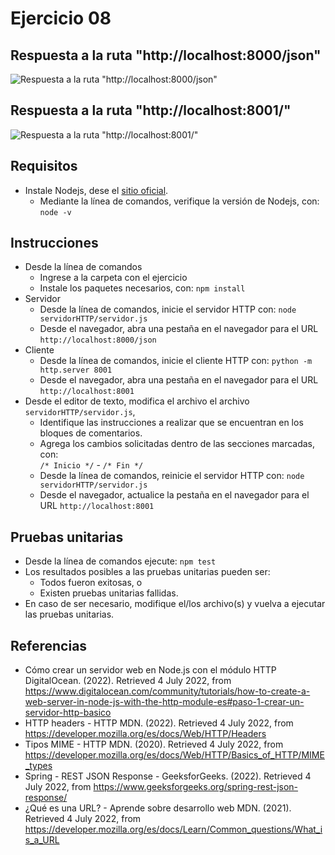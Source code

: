 # Ejercicio 08

## Respuesta a la ruta "http://localhost:8000/json"
![Respuesta a la ruta "http://localhost:8000/json"](images/servidorHTTP.png)

## Respuesta a la ruta "http://localhost:8001/"
![Respuesta a la ruta "http://localhost:8001/"](images/clienteHTTP.png)



## Requisitos

* Instale Nodejs, dese el [sitio oficial](https://nodejs.org/es/download/).
	- Mediante la línea de comandos, verifique la versión de Nodejs, con: `node -v`

## Instrucciones

* Desde la línea de comandos
	+ Ingrese a la carpeta con el ejercicio
	+ Instale los paquetes necesarios, con: `npm install`
* Servidor
	+ Desde la línea de comandos, inicie el servidor HTTP con: `node servidorHTTP/servidor.js`
	+ Desde el navegador, abra una pestaña en el navegador para el URL `http://localhost:8000/json`
* Cliente
	+ Desde la línea de comandos, inicie el cliente HTTP con: `python -m http.server 8001`
	+ Desde el navegador, abra una pestaña en el navegador para el URL `http://localhost:8001`
* Desde el editor de texto, modifica el archivo el archivo `servidorHTTP/servidor.js`,
	+ Identifique las instrucciones a realizar que se encuentran en los bloques de comentarios.
	+ Agrega los cambios solicitadas dentro de las secciones marcadas, con:  
	`/* Inicio */` - `/* Fin */`
	+ Desde la línea de comandos, reinicie el servidor HTTP con: `node servidorHTTP/servidor.js`
	+ Desde el navegador, actualice la pestaña en el navegador para el URL `http://localhost:8001`


## Pruebas unitarias

* Desde la línea de comandos ejecute: `npm test`
* Los resultados posibles a las pruebas unitarias pueden ser: 
	+ Todos fueron exitosas, o
	+ Existen pruebas unitarias fallidas.
* En caso de ser necesario, modifique el/los archivo(s) y vuelva a ejecutar las pruebas unitarias. 

## Referencias 

* Cómo crear un servidor web en Node.js con el módulo HTTP DigitalOcean. (2022). Retrieved 4 July 2022, from https://www.digitalocean.com/community/tutorials/how-to-create-a-web-server-in-node-js-with-the-http-module-es#paso-1-crear-un-servidor-http-basico
* HTTP headers - HTTP MDN. (2022). Retrieved 4 July 2022, from https://developer.mozilla.org/es/docs/Web/HTTP/Headers
* Tipos MIME - HTTP MDN. (2020). Retrieved 4 July 2022, from https://developer.mozilla.org/es/docs/Web/HTTP/Basics_of_HTTP/MIME_types
* Spring - REST JSON Response - GeeksforGeeks. (2022). Retrieved 4 July 2022, from https://www.geeksforgeeks.org/spring-rest-json-response/
* ¿Qué es una URL? - Aprende sobre desarrollo web MDN. (2021). Retrieved 4 July 2022, from https://developer.mozilla.org/es/docs/Learn/Common_questions/What_is_a_URL